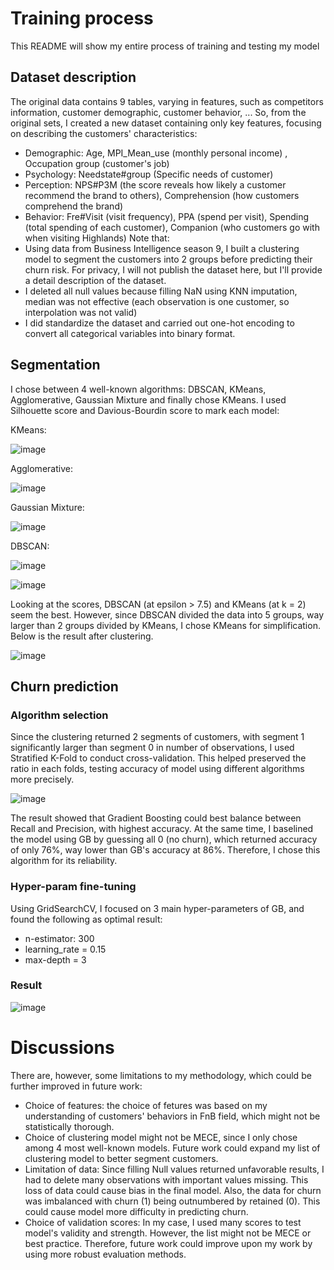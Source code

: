 # Training process
This README will show my entire process of training and testing my model

## Dataset description
The original data contains 9 tables, varying in features, such as competitors information, customer demographic, customer behavior, ...
So, from the original sets, I created a new dataset containing only key features, focusing on describing the customers' characteristics:
- Demographic: Age, MPI_Mean_use (monthly personal income) , Occupation group (customer's job)
- Psychology: Needstate#group (Specific needs of customer)
- Perception: NPS#P3M (the score reveals how likely a customer recommend the brand to others), Comprehension (how customers comprehend the brand)
- Behavior: Fre#Visit (visit frequency), PPA (spend per visit), Spending (total spending of each customer), Companion (who customers go with when visiting Highlands)
Note that:
- Using data from Business Intelligence season 9, I built a clustering model to segment the customers into 2 groups before predicting their churn risk.
For privacy, I will not publish the dataset here, but I'll provide a detail description of the dataset.
- I deleted all null values because filling NaN using KNN imputation, median was not effective (each observation is one customer, so interpolation was not valid)
- I did standardize the dataset and carried out one-hot encoding to convert all categorical variables into binary format.

## Segmentation
I chose between 4 well-known algorithms: DBSCAN, KMeans, Agglomerative, Gaussian Mixture and finally chose KMeans.
I used Silhouette score and Davious-Bourdin score to mark each model:

KMeans:

![image](https://github.com/user-attachments/assets/79bfbea4-060a-4058-8ce1-db6ee3e45f02)

Agglomerative:

![image](https://github.com/user-attachments/assets/b629f13d-d971-403e-a37f-9683bbe06e61)

Gaussian Mixture:

![image](https://github.com/user-attachments/assets/f2c21b35-cb63-429c-a2d7-17aa795a5b15)

DBSCAN:

![image](https://github.com/user-attachments/assets/8f8852da-732d-46d4-a906-4b999638e590)

![image](https://github.com/user-attachments/assets/c4858982-6153-4a47-9977-0dd0604e652c)

Looking at the scores, DBSCAN (at epsilon > 7.5) and KMeans (at k = 2) seem the best.
However, since DBSCAN divided the data into 5 groups, way larger than 2 groups divided by KMeans, I chose KMeans for simplification. Below is the result after clustering.

![image](https://github.com/user-attachments/assets/bb77395b-b8ad-4ed6-b47e-6e7bd7798f2a)

## Churn prediction
### Algorithm selection
Since the clustering returned 2 segments of customers, with segment 1 significantly larger than segment 0 in number of observations, I used Stratified K-Fold to conduct cross-validation. This helped preserved the ratio in each folds, testing accuracy of model using different algorithms more precisely.

![image](https://github.com/user-attachments/assets/f42dda0c-ce7e-4927-a324-cdeffbfe6b74)

The result showed that Gradient Boosting could best balance between Recall and Precision, with highest accuracy. At the same time, I baselined the model using GB by guessing all 0 (no churn), which returned accuracy of only 76%, way lower than GB's accuracy at 86%.
Therefore, I chose this algorithm for its reliability.

### Hyper-param fine-tuning
Using GridSearchCV, I focused on 3 main hyper-parameters of GB, and found the following as optimal result:
- n-estimator: 300
- learning_rate = 0.15
- max-depth = 3

### Result

![image](https://github.com/user-attachments/assets/2f367045-716c-4cdd-908d-73655305c8c0)

# Discussions
There are, however, some limitations to my methodology, which could be further improved in future work:
- Choice of features: the choice of fetures was based on my understanding of customers' behaviors in FnB field, which might not be statistically thorough.
- Choice of clustering model might not be MECE, since I only chose among 4 most well-known models. Future work could expand my list of clustering model to better segment customers.
- Limitation of data: Since filling Null values returned unfavorable results, I had to delete many observations with important values missing. This loss of data could cause bias in the final model. Also, the data for churn was imbalanced with churn (1) being outnumbered by retained (0). This could cause model more difficulty in predicting churn.
- Choice of validation scores: In my case, I used many scores to test model's validity and strength. However, the list might not be MECE or best practice. Therefore, future work could improve upon my work by using more robust evaluation methods.










